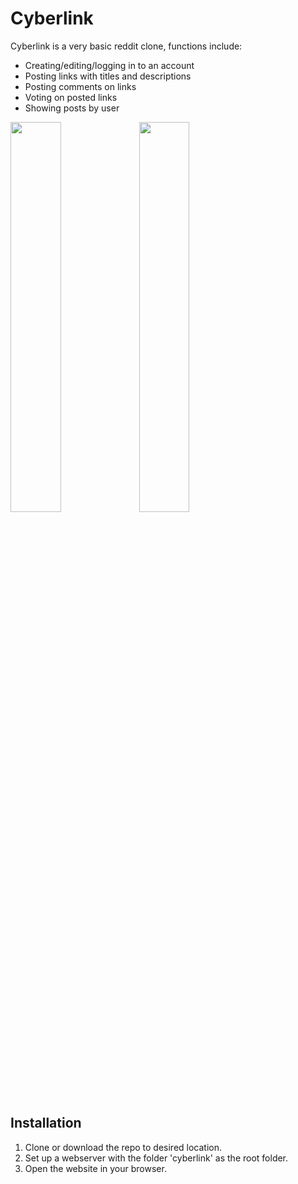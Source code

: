 # Cyberlink
Cyberlink is a very basic reddit clone, functions include:
* Creating/editing/logging in to an account
* Posting links with titles and descriptions
* Posting comments on links
* Voting on posted links
* Showing posts by user

<img src="https://lh3.googleusercontent.com/5Q7PvJDAdXUVmLBvON0fKE_-vsKL1vhyEsJiYbEFvd5Te9_oa5Uk-Vm5H7UnM24OG2xWucx_7eF_acSc4sZI=w958-h929" width="40%">
<img src="https://lh4.googleusercontent.com/vsHZffBuWSlh9P7Q_mglQw0VZ8iekEXrqvKNit16b2CbSvIfKISo6hdU1n0143TSMJ9bauwWApu4ftiBQAFT=w958-h929-rw" width="40%">


## Installation
1. Clone or download the repo to desired location.
2. Set up a webserver with the folder 'cyberlink' as the root folder.
3. Open the website in your browser.
